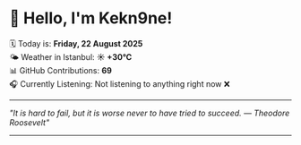 # 👋 Hello, I'm Kekn9ne!

🗓️ Today is: **Friday, 22 August 2025**  
🌤️ Weather in Istanbul: **☀️   +30°C**  
📊 GitHub Contributions: **69**  
🎧 Currently Listening: Not listening to anything right now ❌

---

_"It is hard to fail, but it is worse never to have tried to succeed. — *Theodore Roosevelt*"_

---
